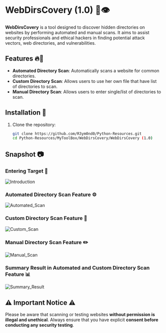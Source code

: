 # WebDirsCovery (1.0) 📂👁️

**WebDirsCovery** is a tool designed to discover hidden directories on websites by performing automated and manual scans. It aims to assist security professionals and ethical hackers in finding potential attack vectors, web directories, and vulnerabilities.

## Features 🔥🚀

- **Automated Directory Scan**: Automatically scans a website for common directories.
- **Custom Directory Scan**: Allows users to use her own file that have list of directories to scan.
- **Manual Directory Scan**: Allows users to enter single/list of directories to scan.

## Installation 📂 

1. Clone the repository:

   ```bash
   git clone https://github.com/R3ym0nd0/Python-Resources.git
   cd Python-Resources/MyToolBox/WebDirsCovery/WebDirsCovery (1.0)
   
## Snapshot 📷

### Entering Target 🎯
![Introduction](https://github.com/user-attachments/assets/4bd09a30-cbb7-45ae-a61d-bd75e97c8596)

### Automated Directory Scan Feature ⚙️

![Automated_Scan](https://github.com/user-attachments/assets/8c38aa57-0066-4c3e-83bd-e28ea1f43d88)

### Custom Directory Scan Feature 📜

![Custom_Scan](https://github.com/user-attachments/assets/d37d63f2-b8f3-4f40-b306-9f984da0381b)

### Manual Directory Scan Feature ✏️

![Manual_Scan](https://github.com/user-attachments/assets/3574f560-4fca-4cea-8d21-c1b9ab1fadd9)

### Summary Result in Automated and Custom Directory Scan Feature 📊

![Summary_Result](https://github.com/user-attachments/assets/bf1e0ed4-9510-45b0-9566-d688cca18daf)

## ⚠️ Important Notice ⚠️

Please be aware that scanning or testing websites **without permission is illegal and unethical**. Always ensure that you have explicit **consent before conducting any security testing**.








